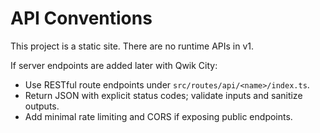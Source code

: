 # API Conventions

This project is a static site. There are no runtime APIs in v1.

If server endpoints are added later with Qwik City:
- Use RESTful route endpoints under `src/routes/api/<name>/index.ts`.
- Return JSON with explicit status codes; validate inputs and sanitize outputs.
- Add minimal rate limiting and CORS if exposing public endpoints.
